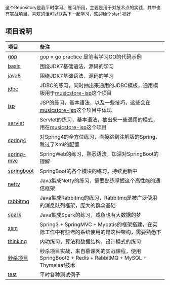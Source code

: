 这个Repository是我平时学习、练习所用，主要是用于对技术点的实践，其中也有实战项目。喜欢的话可以联系下一起学习，欢迎给个star! 祝好

## 项目说明

| 项目 | 备注 |
|:----|:-----|
|[gop](https://github.com/zhonghuasheng/JAVA/tree/master/gop)| gop = go practice 是笔者学习GO的代码示例 |
|[basic](https://github.com/zhonghuasheng/JAVA/tree/master/basic)| 围绕JDK7基础语法，源码的学习 |
|[java8](https://github.com/zhonghuasheng/JAVA/tree/master/java8)| 围绕JDK7基础语法，源码的学习 |
|[jdbc](https://github.com/zhonghuasheng/JAVA/tree/master/jdbc)| JDBC的练习，同时抽出来通用的JDBC模板，通用模板用于[musicstore-jsp](https://github.com/zhonghuasheng)这个项目 |
|[jsp](https://github.com/zhonghuasheng/JAVA/tree/master/jsp)| JSP的练习，基本语法，以及一些技巧，这些会在[musicstore-jsp](https://github.com/zhonghuasheng)这个项目中体现 |
|[servlet](https://github.com/zhonghuasheng/JAVA/tree/master/servlet)| Servlet的练习，基本语法，抽出来一些通用的模式，用在[musicstore-jsp](https://github.com/zhonghuasheng)这个项目 |
|[spring4](https://github.com/zhonghuasheng/JAVA/tree/master/spring4)| 对Spring4的全方位练习，直接跳到注解版的Spring，跳过了Xml的配置 |
|[spring-mvc](https://github.com/zhonghuasheng/JAVA/tree/master/springmvc)| SpringWeb的练习，熟悉语法，加深对SpringBoot的理解 |
|[springboot](https://github.com/zhonghuasheng/JAVA/tree/master/springboot)| SpringBoot的各个模块的练习，持续更新中 |
|[netty](https://github.com/zhonghuasheng/JAVA/tree/master/netty)| Java集成Netty的练习，需要熟练掌握这个高性能的通信框架 |
|[rabbitmq](https://github.com/zhonghuasheng/JAVA/tree/master/rabbitmq)| Java集成Rabbitmq的练习，Rabbitmq是被广泛使用的消息队列框架，庞大的群众基础 |
|[spark](https://github.com/zhonghuasheng/JAVA/tree/master/spark)| Java集成Spark的练习，咸鱼也有大数据的梦 |
|[ssm](https://github.com/zhonghuasheng/JAVA/tree/master/ssm)| Spring3 + SpringMVC + Mybatis的框架搭建，在实际工作中有些老的系统使用的是这种架构，需要熟悉下 |
|[thinking](https://github.com/zhonghuasheng/JAVA/tree/master/thinking)| 内功练习，算法和数据结构，设计模式的练习 |
|[秒杀项目](https://github.com/zhonghuasheng/JAVA/tree/master/seckill)| 秒杀项目实战，来自慕课网的实战课程，使用SpringBoot2 + Redis + RabbitMQ + MySQL + Thymeleaf技术 |
|[test](https://github.com/zhonghuasheng/JAVA/tree/master/test)| 平时各种测试例子 |
